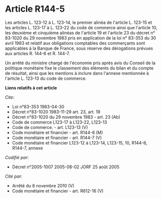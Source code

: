 # Article R144-5

Les articles L. 123-12 à L. 123-14, le premier alinéa de l'article L. 123-15 et les articles L. 123-17 à L. 123-22 du code de
commerce ainsi que l'article 10, les deuxième et cinquième alinéas de l'article 19 et l'article 23 du décret n° 83-1020 du 29
novembre 1983 pris en application de la loi n° 83-353 du 30 avril 1983 et relatif aux obligations comptables des commerçants
sont applicables à la Banque de France, sous réserve des dérogations prévues aux articles R. 144-6 et R. 144-7.

Un arrêté du ministre chargé de l'économie pris après avis du Conseil de la politique monétaire fixe le classement des
éléments du bilan et du compte de résultat, ainsi que les mentions à inclure dans l'annexe mentionnée à l'article L. 123-13
du code de commerce.

**Liens relatifs à cet article**

_Cite_:

  - Loi n°83-353 1983-04-30
  - Décret n°83-1020 1983-11-29 art. 23, art. 19
  - Décret n°83-1020 du 29 novembre 1983 - art. 23 (Ab)
  - Code de commerce L123-17 à L123-22, L123-13
  - Code de commerce. - art. L123-13 (V)
  - Code monétaire et financier - art. R144-6 (M)
  - Code monétaire et financier - art. R144-7 (V)
  - Code monétaire et financier L123-12 à L123-14, L123-15, 10, R144-6, R144-7, annexe

_Codifié par_:

  - Décret n°2005-1007 2005-08-02 JORF 25 août 2005

_Cité par_:

  - Arrêté du 8 novembre 2010 (V)
  - Code monétaire et financier - art. R612-16 (V)
